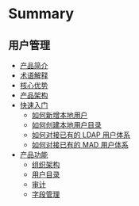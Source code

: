 # Summary

## 用户管理
* [产品简介](产品白皮书/产品简介/README.md)
* [术语解释](产品白皮书/术语解释/Term.md)
* [核心优势](产品白皮书/核心优势/Feature.md)
* [产品架构](产品白皮书/产品架构/Architecture.md)
* [快速入门]()
    * [如何新增本地用户](产品白皮书/快速入门/AddLocalUsers.md)
    * [如何创建本地用户目录](产品白皮书/快速入门/AddLocalDirectory.md)
    * [如何对接已有的 LDAP 用户体系](产品白皮书/快速入门/AddLdapDirectory.md)
    * [如何对接已有的 MAD 用户体系](产品白皮书/快速入门/AddMADDirectory.md)
* [产品功能]()
    * [组织架构](产品白皮书/产品功能/Organizations.md)
    * [用户目录](产品白皮书/产品功能/Directorys.md)
    * [审计](产品白皮书/产品功能/Audits.md)
    * [字段管理](产品白皮书/产品功能/Fields.md)

